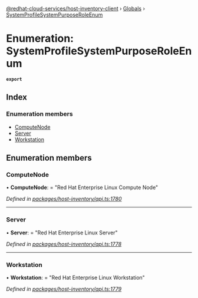 [@redhat-cloud-services/host-inventory-client](../README.md) › [Globals](../globals.md) › [SystemProfileSystemPurposeRoleEnum](systemprofilesystempurposeroleenum.md)

# Enumeration: SystemProfileSystemPurposeRoleEnum

**`export`** 

## Index

### Enumeration members

* [ComputeNode](systemprofilesystempurposeroleenum.md#computenode)
* [Server](systemprofilesystempurposeroleenum.md#server)
* [Workstation](systemprofilesystempurposeroleenum.md#workstation)

## Enumeration members

###  ComputeNode

• **ComputeNode**: = "Red Hat Enterprise Linux Compute Node"

*Defined in [packages/host-inventory/api.ts:1780](https://github.com/RedHatInsights/javascript-clients/blob/master/packages/host-inventory/api.ts#L1780)*

___

###  Server

• **Server**: = "Red Hat Enterprise Linux Server"

*Defined in [packages/host-inventory/api.ts:1778](https://github.com/RedHatInsights/javascript-clients/blob/master/packages/host-inventory/api.ts#L1778)*

___

###  Workstation

• **Workstation**: = "Red Hat Enterprise Linux Workstation"

*Defined in [packages/host-inventory/api.ts:1779](https://github.com/RedHatInsights/javascript-clients/blob/master/packages/host-inventory/api.ts#L1779)*
